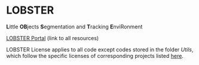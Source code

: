# LOBSTER
**L**ittle **OB**jects **S**egmentation and **T**racking **E**nviRonment

[LOBSTER Portal](https://sebastients.github.io) (link to all resources) 

LOBSTER License applies to all code except codes stored in the folder _Utils_, which follow the specific licenses of corresponding projects listed [here](https://docs.google.com/document/d/1rZTL-yUn7XA_rwolSOSaje4iVf8pUTrYyZJJM8UQPX0/edit?usp=sharing).
